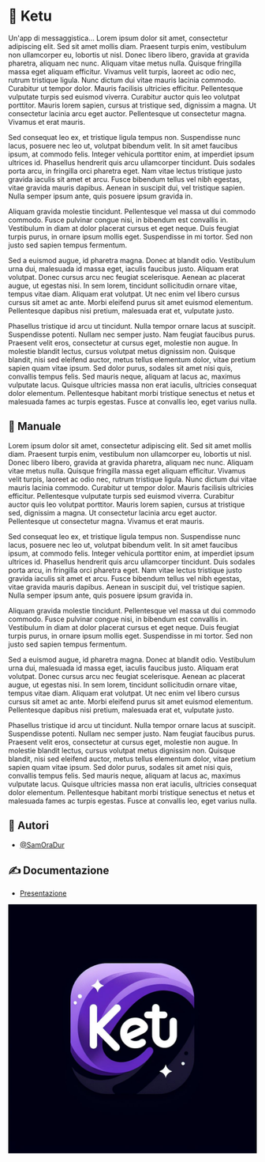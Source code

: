 
# 💬 Ketu

Un'app di messaggistica... Lorem ipsum dolor sit amet, consectetur adipiscing elit. Sed sit amet mollis diam. Praesent turpis enim, vestibulum non ullamcorper eu, lobortis ut nisl. Donec libero libero, gravida at gravida pharetra, aliquam nec nunc. Aliquam vitae metus nulla. Quisque fringilla massa eget aliquam efficitur. Vivamus velit turpis, laoreet ac odio nec, rutrum tristique ligula. Nunc dictum dui vitae mauris lacinia commodo. Curabitur ut tempor dolor. Mauris facilisis ultricies efficitur. Pellentesque vulputate turpis sed euismod viverra. Curabitur auctor quis leo volutpat porttitor. Mauris lorem sapien, cursus at tristique sed, dignissim a magna. Ut consectetur lacinia arcu eget auctor. Pellentesque ut consectetur magna. Vivamus et erat mauris.

Sed consequat leo ex, et tristique ligula tempus non. Suspendisse nunc lacus, posuere nec leo ut, volutpat bibendum velit. In sit amet faucibus ipsum, at commodo felis. Integer vehicula porttitor enim, at imperdiet ipsum ultrices id. Phasellus hendrerit quis arcu ullamcorper tincidunt. Duis sodales porta arcu, in fringilla orci pharetra eget. Nam vitae lectus tristique justo gravida iaculis sit amet et arcu. Fusce bibendum tellus vel nibh egestas, vitae gravida mauris dapibus. Aenean in suscipit dui, vel tristique sapien. Nulla semper ipsum ante, quis posuere ipsum gravida in.

Aliquam gravida molestie tincidunt. Pellentesque vel massa ut dui commodo commodo. Fusce pulvinar congue nisi, in bibendum est convallis in. Vestibulum in diam at dolor placerat cursus et eget neque. Duis feugiat turpis purus, in ornare ipsum mollis eget. Suspendisse in mi tortor. Sed non justo sed sapien tempus fermentum.

Sed a euismod augue, id pharetra magna. Donec at blandit odio. Vestibulum urna dui, malesuada id massa eget, iaculis faucibus justo. Aliquam erat volutpat. Donec cursus arcu nec feugiat scelerisque. Aenean ac placerat augue, ut egestas nisi. In sem lorem, tincidunt sollicitudin ornare vitae, tempus vitae diam. Aliquam erat volutpat. Ut nec enim vel libero cursus cursus sit amet ac ante. Morbi eleifend purus sit amet euismod elementum. Pellentesque dapibus nisi pretium, malesuada erat et, vulputate justo.

Phasellus tristique id arcu ut tincidunt. Nulla tempor ornare lacus at suscipit. Suspendisse potenti. Nullam nec semper justo. Nam feugiat faucibus purus. Praesent velit eros, consectetur at cursus eget, molestie non augue. In molestie blandit lectus, cursus volutpat metus dignissim non. Quisque blandit, nisi sed eleifend auctor, metus tellus elementum dolor, vitae pretium sapien quam vitae ipsum. Sed dolor purus, sodales sit amet nisi quis, convallis tempus felis. Sed mauris neque, aliquam at lacus ac, maximus vulputate lacus. Quisque ultricies massa non erat iaculis, ultricies consequat dolor elementum. Pellentesque habitant morbi tristique senectus et netus et malesuada fames ac turpis egestas. Fusce at convallis leo, eget varius nulla.

## 📕 Manuale

Lorem ipsum dolor sit amet, consectetur adipiscing elit. Sed sit amet mollis diam. Praesent turpis enim, vestibulum non ullamcorper eu, lobortis ut nisl. Donec libero libero, gravida at gravida pharetra, aliquam nec nunc. Aliquam vitae metus nulla. Quisque fringilla massa eget aliquam efficitur. Vivamus velit turpis, laoreet ac odio nec, rutrum tristique ligula. Nunc dictum dui vitae mauris lacinia commodo. Curabitur ut tempor dolor. Mauris facilisis ultricies efficitur. Pellentesque vulputate turpis sed euismod viverra. Curabitur auctor quis leo volutpat porttitor. Mauris lorem sapien, cursus at tristique sed, dignissim a magna. Ut consectetur lacinia arcu eget auctor. Pellentesque ut consectetur magna. Vivamus et erat mauris.

Sed consequat leo ex, et tristique ligula tempus non. Suspendisse nunc lacus, posuere nec leo ut, volutpat bibendum velit. In sit amet faucibus ipsum, at commodo felis. Integer vehicula porttitor enim, at imperdiet ipsum ultrices id. Phasellus hendrerit quis arcu ullamcorper tincidunt. Duis sodales porta arcu, in fringilla orci pharetra eget. Nam vitae lectus tristique justo gravida iaculis sit amet et arcu. Fusce bibendum tellus vel nibh egestas, vitae gravida mauris dapibus. Aenean in suscipit dui, vel tristique sapien. Nulla semper ipsum ante, quis posuere ipsum gravida in.

Aliquam gravida molestie tincidunt. Pellentesque vel massa ut dui commodo commodo. Fusce pulvinar congue nisi, in bibendum est convallis in. Vestibulum in diam at dolor placerat cursus et eget neque. Duis feugiat turpis purus, in ornare ipsum mollis eget. Suspendisse in mi tortor. Sed non justo sed sapien tempus fermentum.

Sed a euismod augue, id pharetra magna. Donec at blandit odio. Vestibulum urna dui, malesuada id massa eget, iaculis faucibus justo. Aliquam erat volutpat. Donec cursus arcu nec feugiat scelerisque. Aenean ac placerat augue, ut egestas nisi. In sem lorem, tincidunt sollicitudin ornare vitae, tempus vitae diam. Aliquam erat volutpat. Ut nec enim vel libero cursus cursus sit amet ac ante. Morbi eleifend purus sit amet euismod elementum. Pellentesque dapibus nisi pretium, malesuada erat et, vulputate justo.

Phasellus tristique id arcu ut tincidunt. Nulla tempor ornare lacus at suscipit. Suspendisse potenti. Nullam nec semper justo. Nam feugiat faucibus purus. Praesent velit eros, consectetur at cursus eget, molestie non augue. In molestie blandit lectus, cursus volutpat metus dignissim non. Quisque blandit, nisi sed eleifend auctor, metus tellus elementum dolor, vitae pretium sapien quam vitae ipsum. Sed dolor purus, sodales sit amet nisi quis, convallis tempus felis. Sed mauris neque, aliquam at lacus ac, maximus vulputate lacus. Quisque ultricies massa non erat iaculis, ultricies consequat dolor elementum. Pellentesque habitant morbi tristique senectus et netus et malesuada fames ac turpis egestas. Fusce at convallis leo, eget varius nulla.

## 🧑 Autori

- [@SamOraDur](https://www.github.com/SamOraDur)


## ✍️ Documentazione

- [Presentazione](https://github.com/SamOraDur/TPSIT_ChatSocket/blob/main/Documentation/presentazione.ptt)

![Logo](https://github.com/SamOraDur/TPSIT_ChatSocket/blob/main/png/logo/logo.jpeg)

